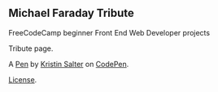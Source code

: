 Michael Faraday Tribute
-----------------------
FreeCodeCamp beginner Front End Web Developer projects

Tribute page.

A [Pen](http://codepen.io/Krisalt/pen/woNOPP) by [Kristin Salter](http://codepen.io/Krisalt) on [CodePen](http://codepen.io/).

[License](http://codepen.io/Krisalt/pen/woNOPP/license).